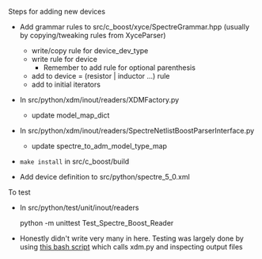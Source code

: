 Steps for adding new devices
 - Add grammar rules to src/c_boost/xyce/SpectreGrammar.hpp (usually by copying/tweaking rules from XyceParser)
	- write/copy rule for device_dev_type
	- write rule for device
		- Remember to add rule for optional parenthesis
	- add to device = (resistor | inductor ...) rule
	- add to initial iterators

 - In src/python/xdm/inout/readers/XDMFactory.py
	- update model_map_dict

 - In src/python/xdm/inout/readers/SpectreNetlistBoostParserInterface.py
	- update spectre_to_adm_model_type_map

 - `make install` in src/c_boost/build 
 - Add device definition to src/python/spectre_5_0.xml

 To test
 - In src/python/test/unit/inout/readers 

	python -m unittest Test_Spectre_Boost_Reader

 - Honestly didn't write very many in here. Testing was largely done by using [this bash script](https://gitlab.sandia.gov/xdm/data-model/blob/master/src/python/convert.sh) which calls xdm.py and inspecting output files